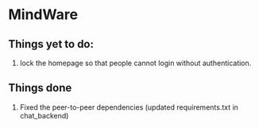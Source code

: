# MindWare


## Things yet to do:

1. lock the homepage so that people cannot login without authentication.

## Things done

1. Fixed the peer-to-peer dependencies (updated requirements.txt in chat_backend)
